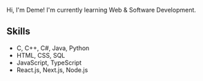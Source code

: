 Hi, I'm Deme! I'm currently learning Web & Software Development.

## Skills
- C, C++, C#, Java, Python
- HTML, CSS, SQL
- JavaScript, TypeScript
- React.js, Next.js, Node.js

<!---
Subject6735/Subject6735 is a ✨ special ✨ repository because its `README.md` (this file) appears on your GitHub profile.
You can click the Preview link to take a look at your changes.
--->
